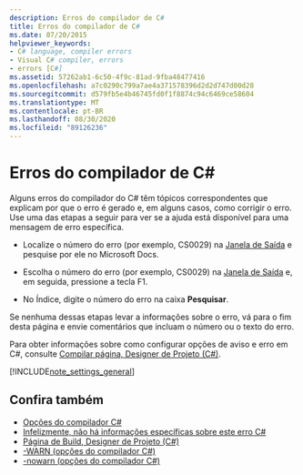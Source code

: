 ```yaml
---
description: Erros do compilador de C#
title: Erros do compilador de C#
ms.date: 07/20/2015
helpviewer_keywords:
- C# language, compiler errors
- Visual C# compiler, errors
- errors [C#]
ms.assetid: 57262ab1-6c50-4f9c-81ad-9fba48477416
ms.openlocfilehash: a7c0290c799a7ae4a371578396d2d2d747d00d28
ms.sourcegitcommit: d579fb5e4b46745fd0f1f8874c94c6469ce58604
ms.translationtype: MT
ms.contentlocale: pt-BR
ms.lasthandoff: 08/30/2020
ms.locfileid: "89126236"
---
```

# <a name="c-compiler-errors"></a>Erros do compilador de C#

Alguns erros do compilador do C# têm tópicos correspondentes que explicam por que o erro é gerado e, em alguns casos, como corrigir o erro. Use uma das etapas a seguir para ver se a ajuda está disponível para uma mensagem de erro específica.  
  
- Localize o número do erro (por exemplo, CS0029) na [Janela de Saída](/visualstudio/ide/reference/output-window) e pesquise por ele no Microsoft Docs.  
  
- Escolha o número do erro (por exemplo, CS0029) na [Janela de Saída](/visualstudio/ide/reference/output-window) e, em seguida, pressione a tecla F1.  
  
- No Índice, digite o número do erro na caixa **Pesquisar**.  
  
 Se nenhuma dessas etapas levar a informações sobre o erro, vá para o fim desta página e envie comentários que incluam o número ou o texto do erro.  
  
 Para obter informações sobre como configurar opções de aviso e erro em C#, consulte [Compilar página, Designer de Projeto (C#)](/visualstudio/ide/reference/build-page-project-designer-csharp).  
  
[!INCLUDE[note_settings_general](~/includes/note-settings-general-md.md)]  
  
## <a name="see-also"></a>Confira também

- [Opções do compilador C#](../compiler-options/index.md)
- [Infelizmente, não há informações específicas sobre este erro C#](../../misc/sorry-we-don-t-have-specifics-on-this-csharp-error.md)
- [Página de Build, Designer de Projeto (C#)](/visualstudio/ide/reference/build-page-project-designer-csharp)
- [-WARN (opções do compilador C#)](../compiler-options/warn-compiler-option.md)
- [-nowarn (opções do compilador C#)](../compiler-options/nowarn-compiler-option.md)
